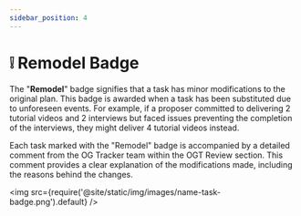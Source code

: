 ```yaml
---
sidebar_position: 4
---
```


# ❕ Remodel Badge

The "**Remodel**" badge signifies that a task has minor modifications to the original plan. This badge is awarded when a task has been substituted due to unforeseen events. For example, if a proposer committed to delivering 2 tutorial videos and 2 interviews but faced issues preventing the completion of the interviews, they might deliver 4 tutorial videos instead.

Each task marked with the "Remodel" badge is accompanied by a detailed comment from the OG Tracker team within the OGT Review section. This comment provides a clear explanation of the modifications made, including the reasons behind the changes.

<img src={require('@site/static/img/images/name-task-badge.png').default} />